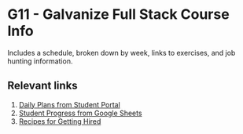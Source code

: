 # G11 - Galvanize Full Stack Course Info

Includes a schedule, broken down by week, links to exercises, and job hunting information.

## Relevant links

1. [Daily Plans from Student Portal](https://students.galvanize.com/cohorts/15/daily_plans)
1. [Student Progress from Google Sheets](https://docs.google.com/a/galvanize.com/spreadsheets/d/1A4EOIP33RjRiUI5YKdyxxx5hF7mEqjNHX-sDfsABPlo)
1. [Recipes for Getting Hired]()
